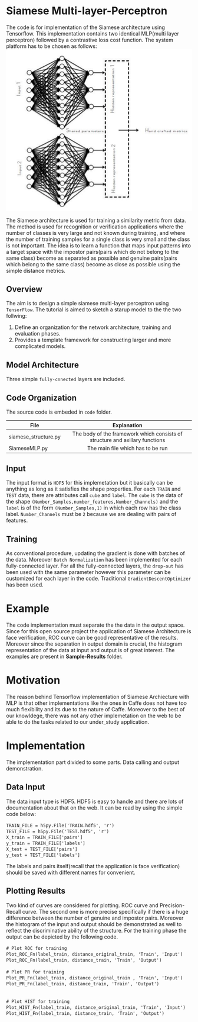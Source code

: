 # Siamese Multi-layer-Perceptron

The code is for implementation of the Siamese architecture using Tensorflow. This implementation contains two identical MLP(multi layer perceptron) followed by a contrastive loss cost function. The system platform has to be chosen as follows:
![](Images/siamese.png) 

The Siamese architecture is used for training a similarity metric from data. The method is used for recognition or verification applications where the number of classes is very large and not known during training, and where the number of
training samples for a single class is very small and the class is not important. The idea is to learn a function that maps input patterns into a target space with the impostor pairs(pairs which do not belong to the same class) become as separated as possible and genuine pairs(pairs which belong to the same class) become as close as possible using the simple distance metrics.

## Overview

The aim is to design a simple siamese multi-layer perceptron using `TensorFlow`. The tutorial is aimed to sketch a starup model to the the two follwing:

1. Define an organization for the network architecture, training and evaluation phases.
2. Provides a template framework for constructing larger and more complicated models.

## Model Architecture

Three simple `fully-cnnected` layers are included. 

## Code Organization

The source code is embeded in `code` folder.

| File                  | Explanation   |
| ----------------------|:-------------:|
| siamese_structure.py  | The body of the framework which consists of structure and axillary functions |
| SiameseMLP.py         | The main file which has to be run |

## Input

The input format is `HDF5` for this implemetation but it basically can be anything as long as it satisfies the shape properties. For each `TRAIN` and `TEST` data, there are attributes call `cube` and `label`. The `cube` is the data of the shape `(Number_Samples,number_features,Number_Channels)` and the `label` is of the form `(Number_Samples,1)` in which each row has the class label. `Number_Channels` must be `2` because we are dealing with pairs of features.

## Training

As conventional procedure, updating the gradient is done with batches of the data. Moreover `Batch Normalization` has been implemented for each fully-connected layer. For all the fully-connected layers, the `drop-out` has been used with the same parameter however this parameter can be customized for each layer in the code. Traditional `GradientDescentOptimizer` has been used.



# Example

The code implementation must separate the the data in the output space. Since for this open source project the application of Siamese Architecture is face verification, ROC curve can be good representative of the results. Moreover since the separation in output domain is crucial, the histogram representation of the data at input and output is of great interest.
The examples are present in **Sample-Results** folder.

# Motivation

The reason behind Tensorflow implementation of Siamese Archiecture with MLP is that other implementations like the ones in Caffe does not have too much flexibility and its due to the nature of Caffe. Moreover to the best of our knowldege, there was not any other implemetation on the web to be able to do the tasks related to our under_study application.

# Implementation

The implementation part divided to some parts. Data calling and output demonstration.

## Data Input

The data input type is HDF5. HDF5 is easy to handle and there are lots of documentation about that on the web.
It can be read by using the simple code below:
```
TRAIN_FILE = h5py.File('TRAIN.hdf5', 'r')
TEST_FILE = h5py.File('TEST.hdf5', 'r')
X_train = TRAIN_FILE['pairs']
y_train = TRAIN_FILE['labels']
X_test = TEST_FILE['pairs']
y_test = TEST_FILE['labels']
```

The labels and pairs itself(recall that the application is face verification) should be saved with different names for convenient.

## Plotting Results

Two kind of curves are considered for plotting. ROC curve and Precision-Recall curve. The second one is more precise specifically if there is a huge difference between the number of genuine and impostor pairs. Moreover the histogram of the input and output should be demonstrated as well to reflect the discriminative ability of the structure. For the training phase the output can be depicted by the following code.

```
# Plot ROC for training
Plot_ROC_Fn(label_train, distance_original_train, 'Train', 'Input')
Plot_ROC_Fn(label_train, distance_train, 'Train', 'Output')

# Plot PR for training
Plot_PR_Fn(label_train, distance_original_train , 'Train', 'Input')
Plot_PR_Fn(label_train, distance_train, 'Train', 'Output')


# Plot HIST for training
Plot_HIST_Fn(label_train, distance_original_train, 'Train', 'Input')
Plot_HIST_Fn(label_train, distance_train, 'Train', 'Output')
```





